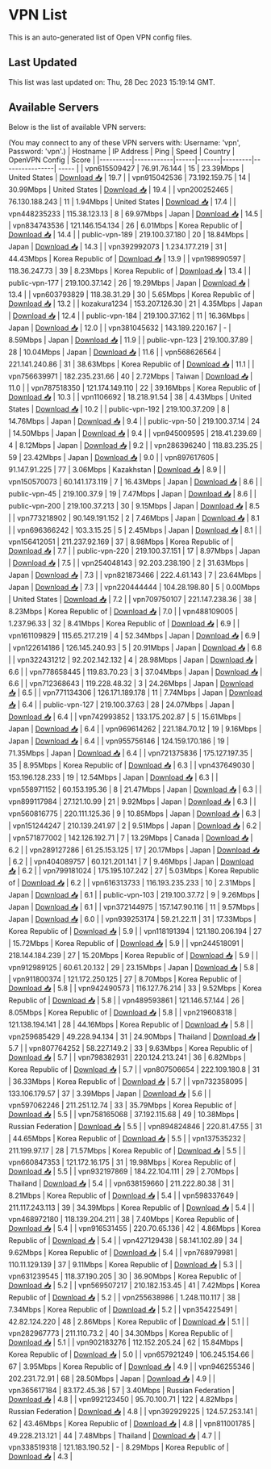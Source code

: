 # VPN List

This is an auto-generated list of Open VPN config files.

## Last Updated

This list was last updated on: Thu, 28 Dec 2023 15:19:14 GMT.

## Available Servers

Below is the list of available VPN servers:

(You may connect to any of these VPN servers with: Username: 'vpn', Password: 'vpn'.)
| Hostname | IP Address | Ping | Speed | Country | OpenVPN Config | Score |
|----------|------------|------|-------|---------|----------------| ----- |
| vpn615509427 | 76.91.76.144 | 15 | 23.39Mbps | United States | [Download 📥](./configs/server_0_US.ovpn) | 19.7 |
| vpn915042536 | 73.192.159.75 | 14 | 30.99Mbps | United States | [Download 📥](./configs/server_1_US.ovpn) | 19.4 |
| vpn200252465 | 76.130.188.243 | 11 | 1.94Mbps | United States | [Download 📥](./configs/server_2_US.ovpn) | 17.4 |
| vpn448235233 | 115.38.123.13 | 8 | 69.97Mbps | Japan | [Download 📥](./configs/server_3_JP.ovpn) | 14.5 |
| vpn834743536 | 121.146.154.134 | 26 | 6.01Mbps | Korea Republic of | [Download 📥](./configs/server_4_KR.ovpn) | 14.4 |
| public-vpn-189 | 219.100.37.180 | 20 | 18.84Mbps | Japan | [Download 📥](./configs/server_5_JP.ovpn) | 14.3 |
| vpn392992073 | 1.234.177.219 | 31 | 44.43Mbps | Korea Republic of | [Download 📥](./configs/server_6_KR.ovpn) | 13.9 |
| vpn198990597 | 118.36.247.73 | 39 | 8.23Mbps | Korea Republic of | [Download 📥](./configs/server_7_KR.ovpn) | 13.4 |
| public-vpn-177 | 219.100.37.142 | 26 | 19.29Mbps | Japan | [Download 📥](./configs/server_8_JP.ovpn) | 13.4 |
| vpn603793829 | 118.38.31.29 | 30 | 5.65Mbps | Korea Republic of | [Download 📥](./configs/server_9_KR.ovpn) | 13.2 |
| kozakura1234 | 153.207.126.30 | 21 | 4.35Mbps | Japan | [Download 📥](./configs/server_10_JP.ovpn) | 12.4 |
| public-vpn-184 | 219.100.37.162 | 11 | 16.36Mbps | Japan | [Download 📥](./configs/server_11_JP.ovpn) | 12.0 |
| vpn381045632 | 143.189.220.167 | - | 8.59Mbps | Japan | [Download 📥](./configs/server_12_JP.ovpn) | 11.9 |
| public-vpn-123 | 219.100.37.89 | 28 | 10.04Mbps | Japan | [Download 📥](./configs/server_13_JP.ovpn) | 11.6 |
| vpn568626564 | 221.141.240.86 | 31 | 38.63Mbps | Korea Republic of | [Download 📥](./configs/server_14_KR.ovpn) | 11.1 |
| vpn756639971 | 182.235.231.66 | 40 | 2.72Mbps | Taiwan | [Download 📥](./configs/server_15_TW.ovpn) | 11.0 |
| vpn787518350 | 121.174.149.110 | 22 | 39.16Mbps | Korea Republic of | [Download 📥](./configs/server_16_KR.ovpn) | 10.3 |
| vpn1106692 | 18.218.91.54 | 38 | 4.43Mbps | United States | [Download 📥](./configs/server_17_US.ovpn) | 10.2 |
| public-vpn-192 | 219.100.37.209 | 8 | 14.76Mbps | Japan | [Download 📥](./configs/server_18_JP.ovpn) | 9.4 |
| public-vpn-50 | 219.100.37.14 | 24 | 14.50Mbps | Japan | [Download 📥](./configs/server_19_JP.ovpn) | 9.4 |
| vpn945009595 | 218.41.239.69 | 4 | 8.12Mbps | Japan | [Download 📥](./configs/server_20_JP.ovpn) | 9.2 |
| vpn286396240 | 118.83.235.25 | 59 | 23.42Mbps | Japan | [Download 📥](./configs/server_21_JP.ovpn) | 9.0 |
| vpn897617605 | 91.147.91.225 | 77 | 3.06Mbps | Kazakhstan | [Download 📥](./configs/server_22_KZ.ovpn) | 8.9 |
| vpn150570073 | 60.141.173.119 | 7 | 16.43Mbps | Japan | [Download 📥](./configs/server_23_JP.ovpn) | 8.6 |
| public-vpn-45 | 219.100.37.9 | 19 | 7.47Mbps | Japan | [Download 📥](./configs/server_24_JP.ovpn) | 8.6 |
| public-vpn-200 | 219.100.37.213 | 30 | 9.15Mbps | Japan | [Download 📥](./configs/server_25_JP.ovpn) | 8.5 |
| vpn773218902 | 90.149.191.152 | 2 | 7.46Mbps | Japan | [Download 📥](./configs/server_26_JP.ovpn) | 8.1 |
| vpn696366242 | 103.3.15.25 | 5 | 2.45Mbps | Japan | [Download 📥](./configs/server_27_JP.ovpn) | 8.1 |
| vpn156412051 | 211.237.92.169 | 37 | 8.98Mbps | Korea Republic of | [Download 📥](./configs/server_28_KR.ovpn) | 7.7 |
| public-vpn-220 | 219.100.37.151 | 17 | 8.97Mbps | Japan | [Download 📥](./configs/server_29_JP.ovpn) | 7.5 |
| vpn254048143 | 92.203.238.190 | 2 | 31.63Mbps | Japan | [Download 📥](./configs/server_30_JP.ovpn) | 7.3 |
| vpn821873466 | 222.4.61.143 | 7 | 23.64Mbps | Japan | [Download 📥](./configs/server_31_JP.ovpn) | 7.3 |
| vpn220444444 | 104.28.198.80 | 5 | 0.00Mbps | United States | [Download 📥](./configs/server_32_US.ovpn) | 7.2 |
| vpn709750107 | 221.147.238.36 | 38 | 8.23Mbps | Korea Republic of | [Download 📥](./configs/server_33_KR.ovpn) | 7.0 |
| vpn488109005 | 1.237.96.33 | 32 | 8.41Mbps | Korea Republic of | [Download 📥](./configs/server_34_KR.ovpn) | 6.9 |
| vpn161109829 | 115.65.217.219 | 4 | 52.34Mbps | Japan | [Download 📥](./configs/server_35_JP.ovpn) | 6.9 |
| vpn122614186 | 126.145.240.93 | 5 | 20.91Mbps | Japan | [Download 📥](./configs/server_36_JP.ovpn) | 6.8 |
| vpn322431212 | 92.202.142.132 | 4 | 28.98Mbps | Japan | [Download 📥](./configs/server_37_JP.ovpn) | 6.6 |
| vpn778658445 | 119.83.70.23 | 3 | 37.04Mbps | Japan | [Download 📥](./configs/server_38_JP.ovpn) | 6.6 |
| vpn712368643 | 119.228.48.32 | 3 | 24.26Mbps | Japan | [Download 📥](./configs/server_39_JP.ovpn) | 6.5 |
| vpn771134306 | 126.171.189.178 | 11 | 7.74Mbps | Japan | [Download 📥](./configs/server_40_JP.ovpn) | 6.4 |
| public-vpn-127 | 219.100.37.63 | 28 | 24.07Mbps | Japan | [Download 📥](./configs/server_41_JP.ovpn) | 6.4 |
| vpn742993852 | 133.175.202.87 | 5 | 15.61Mbps | Japan | [Download 📥](./configs/server_42_JP.ovpn) | 6.4 |
| vpn969614262 | 221.184.70.12 | 19 | 9.16Mbps | Japan | [Download 📥](./configs/server_43_JP.ovpn) | 6.4 |
| vpn955756146 | 124.159.170.186 | 19 | 71.35Mbps | Japan | [Download 📥](./configs/server_44_JP.ovpn) | 6.4 |
| vpn721375836 | 175.127.197.35 | 35 | 8.95Mbps | Korea Republic of | [Download 📥](./configs/server_45_KR.ovpn) | 6.3 |
| vpn437649030 | 153.196.128.233 | 19 | 12.54Mbps | Japan | [Download 📥](./configs/server_46_JP.ovpn) | 6.3 |
| vpn558971152 | 60.153.195.36 | 8 | 21.47Mbps | Japan | [Download 📥](./configs/server_47_JP.ovpn) | 6.3 |
| vpn899117984 | 27.121.10.99 | 21 | 9.92Mbps | Japan | [Download 📥](./configs/server_48_JP.ovpn) | 6.3 |
| vpn560816775 | 220.111.125.36 | 9 | 10.85Mbps | Japan | [Download 📥](./configs/server_49_JP.ovpn) | 6.3 |
| vpn151244247 | 210.139.241.97 | 2 | 9.51Mbps | Japan | [Download 📥](./configs/server_50_JP.ovpn) | 6.2 |
| vpn571877002 | 142.126.192.71 | 7 | 13.29Mbps | Canada | [Download 📥](./configs/server_51_CA.ovpn) | 6.2 |
| vpn289127286 | 61.25.153.125 | 17 | 20.17Mbps | Japan | [Download 📥](./configs/server_52_JP.ovpn) | 6.2 |
| vpn404089757 | 60.121.201.141 | 7 | 9.46Mbps | Japan | [Download 📥](./configs/server_53_JP.ovpn) | 6.2 |
| vpn799181024 | 175.195.107.242 | 27 | 5.03Mbps | Korea Republic of | [Download 📥](./configs/server_54_KR.ovpn) | 6.2 |
| vpn616313733 | 116.193.235.233 | 10 | 2.31Mbps | Japan | [Download 📥](./configs/server_55_JP.ovpn) | 6.1 |
| public-vpn-103 | 219.100.37.72 | 9 | 9.26Mbps | Japan | [Download 📥](./configs/server_56_JP.ovpn) | 6.1 |
| vpn372144975 | 157.147.90.116 | 11 | 9.57Mbps | Japan | [Download 📥](./configs/server_57_JP.ovpn) | 6.0 |
| vpn939253174 | 59.21.22.11 | 31 | 17.33Mbps | Korea Republic of | [Download 📥](./configs/server_58_KR.ovpn) | 5.9 |
| vpn118191394 | 121.180.206.194 | 27 | 15.72Mbps | Korea Republic of | [Download 📥](./configs/server_59_KR.ovpn) | 5.9 |
| vpn244518091 | 218.144.184.239 | 27 | 15.20Mbps | Korea Republic of | [Download 📥](./configs/server_60_KR.ovpn) | 5.9 |
| vpn912989125 | 60.61.20.132 | 29 | 23.15Mbps | Japan | [Download 📥](./configs/server_61_JP.ovpn) | 5.8 |
| vpn911800374 | 121.172.250.125 | 27 | 8.70Mbps | Korea Republic of | [Download 📥](./configs/server_62_KR.ovpn) | 5.8 |
| vpn942490573 | 116.127.76.214 | 33 | 9.52Mbps | Korea Republic of | [Download 📥](./configs/server_63_KR.ovpn) | 5.8 |
| vpn489593861 | 121.146.57.144 | 26 | 8.05Mbps | Korea Republic of | [Download 📥](./configs/server_64_KR.ovpn) | 5.8 |
| vpn219608318 | 121.138.194.141 | 28 | 44.16Mbps | Korea Republic of | [Download 📥](./configs/server_65_KR.ovpn) | 5.8 |
| vpn259685429 | 49.228.94.134 | 31 | 24.90Mbps | Thailand | [Download 📥](./configs/server_66_TH.ovpn) | 5.7 |
| vpn807764252 | 58.227.149.2 | 33 | 9.63Mbps | Korea Republic of | [Download 📥](./configs/server_67_KR.ovpn) | 5.7 |
| vpn798382931 | 220.124.213.241 | 36 | 6.82Mbps | Korea Republic of | [Download 📥](./configs/server_68_KR.ovpn) | 5.7 |
| vpn807506654 | 222.109.180.8 | 31 | 36.33Mbps | Korea Republic of | [Download 📥](./configs/server_69_KR.ovpn) | 5.7 |
| vpn732358095 | 133.106.179.57 | 37 | 3.39Mbps | Japan | [Download 📥](./configs/server_70_JP.ovpn) | 5.6 |
| vpn597062246 | 211.251.12.74 | 33 | 35.79Mbps | Korea Republic of | [Download 📥](./configs/server_71_KR.ovpn) | 5.5 |
| vpn758165068 | 37.192.115.68 | 49 | 10.38Mbps | Russian Federation | [Download 📥](./configs/server_72_RU.ovpn) | 5.5 |
| vpn894824846 | 220.81.47.55 | 31 | 44.65Mbps | Korea Republic of | [Download 📥](./configs/server_73_KR.ovpn) | 5.5 |
| vpn137535232 | 211.199.97.17 | 28 | 71.57Mbps | Korea Republic of | [Download 📥](./configs/server_74_KR.ovpn) | 5.5 |
| vpn660847353 | 121.172.16.175 | 31 | 19.98Mbps | Korea Republic of | [Download 📥](./configs/server_75_KR.ovpn) | 5.5 |
| vpn932197869 | 184.22.104.111 | 29 | 2.70Mbps | Thailand | [Download 📥](./configs/server_76_TH.ovpn) | 5.4 |
| vpn638159660 | 211.222.80.38 | 31 | 8.21Mbps | Korea Republic of | [Download 📥](./configs/server_77_KR.ovpn) | 5.4 |
| vpn598337649 | 211.117.243.113 | 39 | 34.39Mbps | Korea Republic of | [Download 📥](./configs/server_78_KR.ovpn) | 5.4 |
| vpn468972180 | 118.139.204.211 | 38 | 7.40Mbps | Korea Republic of | [Download 📥](./configs/server_79_KR.ovpn) | 5.4 |
| vpn916531455 | 220.70.65.136 | 42 | 4.86Mbps | Korea Republic of | [Download 📥](./configs/server_80_KR.ovpn) | 5.4 |
| vpn427129438 | 58.141.102.89 | 34 | 9.62Mbps | Korea Republic of | [Download 📥](./configs/server_81_KR.ovpn) | 5.4 |
| vpn768979981 | 110.11.129.139 | 37 | 9.11Mbps | Korea Republic of | [Download 📥](./configs/server_82_KR.ovpn) | 5.3 |
| vpn631239545 | 118.37.190.205 | 30 | 36.90Mbps | Korea Republic of | [Download 📥](./configs/server_83_KR.ovpn) | 5.2 |
| vpn569507217 | 210.182.153.45 | 41 | 7.42Mbps | Korea Republic of | [Download 📥](./configs/server_84_KR.ovpn) | 5.2 |
| vpn255638986 | 1.248.110.117 | 38 | 7.34Mbps | Korea Republic of | [Download 📥](./configs/server_85_KR.ovpn) | 5.2 |
| vpn354225491 | 42.82.124.220 | 48 | 2.86Mbps | Korea Republic of | [Download 📥](./configs/server_86_KR.ovpn) | 5.1 |
| vpn282967773 | 211.110.73.2 | 40 | 34.30Mbps | Korea Republic of | [Download 📥](./configs/server_87_KR.ovpn) | 5.1 |
| vpn902183276 | 112.152.205.24 | 62 | 15.84Mbps | Korea Republic of | [Download 📥](./configs/server_88_KR.ovpn) | 5.0 |
| vpn657921249 | 106.245.154.66 | 67 | 3.95Mbps | Korea Republic of | [Download 📥](./configs/server_89_KR.ovpn) | 4.9 |
| vpn946255346 | 202.231.72.91 | 68 | 28.50Mbps | Japan | [Download 📥](./configs/server_90_JP.ovpn) | 4.9 |
| vpn365617184 | 83.172.45.36 | 57 | 3.40Mbps | Russian Federation | [Download 📥](./configs/server_91_RU.ovpn) | 4.8 |
| vpn992123450 | 95.70.100.71 | 122 | 4.82Mbps | Russian Federation | [Download 📥](./configs/server_92_RU.ovpn) | 4.8 |
| vpn392929225 | 124.57.253.141 | 62 | 43.46Mbps | Korea Republic of | [Download 📥](./configs/server_93_KR.ovpn) | 4.8 |
| vpn811001785 | 49.228.213.121 | 44 | 7.48Mbps | Thailand | [Download 📥](./configs/server_94_TH.ovpn) | 4.7 |
| vpn338519318 | 121.183.190.52 | - | 8.29Mbps | Korea Republic of | [Download 📥](./configs/server_95_KR.ovpn) | 4.3 |
